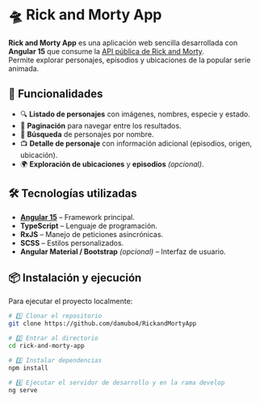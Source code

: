 # 🛸 Rick and Morty App

**Rick and Morty App** es una aplicación web sencilla desarrollada con **Angular 15** que consume la [API pública de Rick and Morty](https://rickandmortyapi.com/).  
Permite explorar personajes, episodios y ubicaciones de la popular serie animada.

## 🎯 Funcionalidades

- 🔍 **Listado de personajes** con imágenes, nombres, especie y estado.
- 📄 **Paginación** para navegar entre los resultados.
- 🧭 **Búsqueda** de personajes por nombre.
- 📺 **Detalle de personaje** con información adicional (episodios, origen, ubicación).
- 🌍 **Exploración de ubicaciones** y **episodios** *(opcional)*.

## 🛠️ Tecnologías utilizadas

- **[Angular 15](https://angular.dev/)** – Framework principal.
- **TypeScript** – Lenguaje de programación.
- **RxJS** – Manejo de peticiones asincrónicas.
- **SCSS** – Estilos personalizados.
- **Angular Material / Bootstrap** *(opcional)* – Interfaz de usuario.

## 📦 Instalación y ejecución

Para ejecutar el proyecto localmente:

```bash
# 1️⃣ Clonar el repositorio
git clone https://github.com/damubo4/RickandMortyApp

# 2️⃣ Entrar al directorio
cd rick-and-morty-app

# 3️⃣ Instalar dependencias
npm install

# 4️⃣ Ejecutar el servidor de desarrollo y en la rama develop
ng serve

